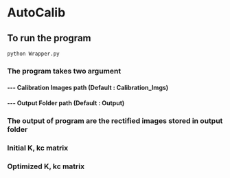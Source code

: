 # AutoCalib
## To run the program 
```
python Wrapper.py
```
### The program takes two argument 
#### --- Calibration Images path (Default : Calibration_Imgs)
#### --- Output Folder path (Default : Output)

### The output of program are the rectified images stored in output folder
### Initial K, kc matrix
### Optimized K, kc matrix